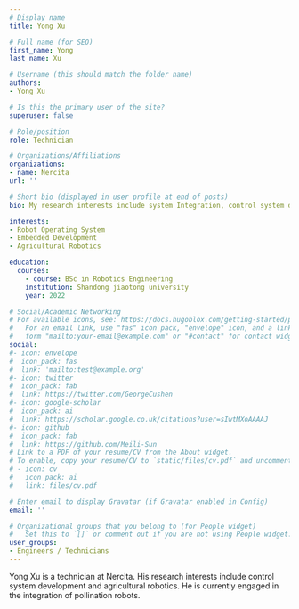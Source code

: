 ```yaml
---
# Display name
title: Yong Xu

# Full name (for SEO)
first_name: Yong
last_name: Xu

# Username (this should match the folder name)
authors:
- Yong Xu

# Is this the primary user of the site?
superuser: false

# Role/position
role: Technician

# Organizations/Affiliations
organizations:
- name: Nercita
url: ''

# Short bio (displayed in user profile at end of posts)
bio: My research interests include system Integration, control system development, and agricultural robots.

interests:
- Robot Operating System
- Embedded Development
- Agricultural Robotics

education:
  courses:
    - course: BSc in Robotics Engineering
    institution: Shandong jiaotong university
    year: 2022

# Social/Academic Networking
# For available icons, see: https://docs.hugoblox.com/getting-started/page-builder/#icons
#   For an email link, use "fas" icon pack, "envelope" icon, and a link in the
#   form "mailto:your-email@example.com" or "#contact" for contact widget.
social:
#- icon: envelope
#  icon_pack: fas
#  link: 'mailto:test@example.org'
#- icon: twitter
#  icon_pack: fab
#  link: https://twitter.com/GeorgeCushen
#- icon: google-scholar
#  icon_pack: ai
#  link: https://scholar.google.co.uk/citations?user=sIwtMXoAAAAJ
#- icon: github
#  icon_pack: fab
#  link: https://github.com/Meili-Sun
# Link to a PDF of your resume/CV from the About widget.
# To enable, copy your resume/CV to `static/files/cv.pdf` and uncomment the lines below.
# - icon: cv
#   icon_pack: ai
#   link: files/cv.pdf

# Enter email to display Gravatar (if Gravatar enabled in Config)
email: ''

# Organizational groups that you belong to (for People widget)
#   Set this to `[]` or comment out if you are not using People widget.
user_groups:
- Engineers / Technicians
---
```


Yong Xu is a technician at Nercita. His research interests include control system development and agricultural robotics. He is currently engaged in the integration of pollination robots.